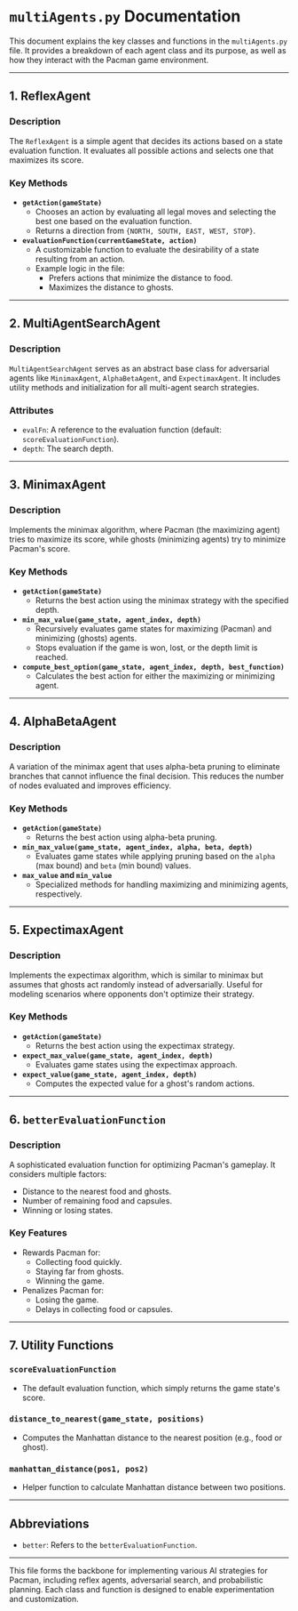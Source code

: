 # `multiAgents.py` Documentation

This document explains the key classes and functions in the `multiAgents.py` file. It provides a breakdown of each agent class and its purpose, as well as how they interact with the Pacman game environment.

---

## **1. ReflexAgent**

### **Description**

The `ReflexAgent` is a simple agent that decides its actions based on a state evaluation function. It evaluates all possible actions and selects one that maximizes its score.

### **Key Methods**

- **`getAction(gameState)`**
  - Chooses an action by evaluating all legal moves and selecting the best one based on the evaluation function.
  - Returns a direction from `{NORTH, SOUTH, EAST, WEST, STOP}`.
- **`evaluationFunction(currentGameState, action)`**
  - A customizable function to evaluate the desirability of a state resulting from an action.
  - Example logic in the file:
    - Prefers actions that minimize the distance to food.
    - Maximizes the distance to ghosts.

---

## **2. MultiAgentSearchAgent**

### **Description**

`MultiAgentSearchAgent` serves as an abstract base class for adversarial agents like `MinimaxAgent`, `AlphaBetaAgent`, and `ExpectimaxAgent`. It includes utility methods and initialization for all multi-agent search strategies.

### **Attributes**

- `evalFn`: A reference to the evaluation function (default: `scoreEvaluationFunction`).
- `depth`: The search depth.

---

## **3. MinimaxAgent**

### **Description**

Implements the minimax algorithm, where Pacman (the maximizing agent) tries to maximize its score, while ghosts (minimizing agents) try to minimize Pacman's score.

### **Key Methods**

- **`getAction(gameState)`**
  - Returns the best action using the minimax strategy with the specified depth.
- **`min_max_value(game_state, agent_index, depth)`**
  - Recursively evaluates game states for maximizing (Pacman) and minimizing (ghosts) agents.
  - Stops evaluation if the game is won, lost, or the depth limit is reached.
- **`compute_best_option(game_state, agent_index, depth, best_function)`**
  - Calculates the best action for either the maximizing or minimizing agent.

---

## **4. AlphaBetaAgent**

### **Description**

A variation of the minimax agent that uses alpha-beta pruning to eliminate branches that cannot influence the final decision. This reduces the number of nodes evaluated and improves efficiency.

### **Key Methods**

- **`getAction(gameState)`**
  - Returns the best action using alpha-beta pruning.
- **`min_max_value(game_state, agent_index, alpha, beta, depth)`**
  - Evaluates game states while applying pruning based on the `alpha` (max bound) and `beta` (min bound) values.
- **`max_value` and `min_value`**
  - Specialized methods for handling maximizing and minimizing agents, respectively.

---

## **5. ExpectimaxAgent**

### **Description**

Implements the expectimax algorithm, which is similar to minimax but assumes that ghosts act randomly instead of adversarially. Useful for modeling scenarios where opponents don't optimize their strategy.

### **Key Methods**

- **`getAction(gameState)`**
  - Returns the best action using the expectimax strategy.
- **`expect_max_value(game_state, agent_index, depth)`**
  - Evaluates game states using the expectimax approach.
- **`expect_value(game_state, agent_index, depth)`**
  - Computes the expected value for a ghost's random actions.

---

## **6. `betterEvaluationFunction`**

### **Description**

A sophisticated evaluation function for optimizing Pacman's gameplay. It considers multiple factors:

- Distance to the nearest food and ghosts.
- Number of remaining food and capsules.
- Winning or losing states.

### **Key Features**

- Rewards Pacman for:
  - Collecting food quickly.
  - Staying far from ghosts.
  - Winning the game.
- Penalizes Pacman for:
  - Losing the game.
  - Delays in collecting food or capsules.

---

## **7. Utility Functions**

### **`scoreEvaluationFunction`**

- The default evaluation function, which simply returns the game state's score.

### **`distance_to_nearest(game_state, positions)`**

- Computes the Manhattan distance to the nearest position (e.g., food or ghost).

### **`manhattan_distance(pos1, pos2)`**

- Helper function to calculate Manhattan distance between two positions.

---

## **Abbreviations**

- `better`: Refers to the `betterEvaluationFunction`.

---

This file forms the backbone for implementing various AI strategies for Pacman, including reflex agents, adversarial search, and probabilistic planning. Each class and function is designed to enable experimentation and customization.
